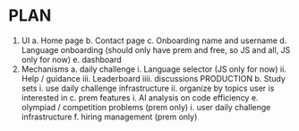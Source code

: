 # PLAN

1. UI
    a. Home page
    b. Contact page
    c. Onboarding name and username
    d. Language onboarding (should only have prem and free, so JS and all, JS only for now)
    e. dashboard
2. Mechanisms
    a. daily challenge
        i. Language selector (JS only for now)
        ii. Help / guidance
        iii. Leaderboard
        iiii. discussions
    PRODUCTION
    b. Study sets
        i. use daily challenge infrastructure
        ii. organize by topics user is interested in
    c. prem features
        i. AI analysis on code efficiency
    e. olympiad / competition problems (prem only)
        i. user daily challenge infrastructure
    f. hiring management (prem only)
